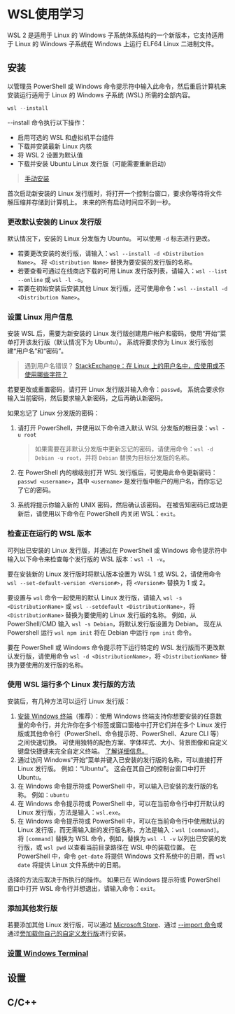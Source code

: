 # WSL使用学习

WSL 2 是适用于 Linux 的 Windows 子系统体系结构的一个新版本，它支持适用于 Linux 的 Windows 子系统在 Windows 上运行 ELF64 Linux 二进制文件。

## 安装

以管理员 PowerShell 或 Windows 命令提示符中输入此命令，然后重启计算机来安装运行适用于 Linux 的 Windows 子系统 (WSL) 所需的全部内容。

```powershell
wsl --install
```

--install 命令执行以下操作：

-   启用可选的 WSL 和虚拟机平台组件
-   下载并安装最新 Linux 内核
-   将 WSL 2 设置为默认值
-   下载并安装 Ubuntu Linux 发行版（可能需要重新启动）

>   [手动安装](https://docs.microsoft.com/zh-cn/windows/wsl/install-manual)

首次启动新安装的 Linux 发行版时，将打开一个控制台窗口，要求你等待将文件解压缩并存储到计算机上。 未来的所有启动时间应不到一秒。

### 更改默认安装的 Linux 发行版

默认情况下，安装的 Linux 分发版为 Ubuntu。 可以使用 `-d` 标志进行更改。

-   若要更改安装的发行版，请输入：`wsl --install -d <Distribution Name>`。 将 `<Distribution Name>` 替换为要安装的发行版的名称。
-   若要查看可通过在线商店下载的可用 Linux 发行版列表，请输入：`wsl --list --online` 或 `wsl -l -o`。
-   若要在初始安装后安装其他 Linux 发行版，还可使用命令：`wsl --install -d <Distribution Name>`。			

### 设置 Linux 用户信息

安装 WSL 后，需要为新安装的 Linux 发行版创建用户帐户和密码，使用“开始”菜单打开该发行版（默认情况下为 Ubuntu）。 系统将要求你为 Linux 发行版创建“用户名”和“密码”。

>   遇到用户名错误？ [StackExchange：在 Linux 上的用户名中，应使用或不使用哪些字符？](https://serverfault.com/questions/73084/what-characters-should-i-use-or-not-use-in-usernames-on-linux)

若要更改或重置密码，请打开 Linux 发行版并输入命令：`passwd`。 系统会要求你输入当前密码，然后要求输入新密码，之后再确认新密码。

如果忘记了 Linux 分发版的密码：

1.  请打开 PowerShell，并使用以下命令进入默认 WSL 分发版的根目录：`wsl -u root`

    >   如果需要在非默认分发版中更新忘记的密码，请使用命令：`wsl -d Debian -u root`，并将 `Debian` 替换为目标分发版的名称。

2.   在 PowerShell 内的根级别打开 WSL 发行版后，可使用此命令更新密码：`passwd <username>`，其中 `<username>` 是发行版中帐户的用户名，而你忘记了它的密码。
3.   系统将提示你输入新的 UNIX 密码，然后确认该密码。 在被告知密码已成功更新后，请使用以下命令在 PowerShell 内关闭 WSL：`exit`。

### 检查正在运行的 WSL 版本

可列出已安装的 Linux 发行版，并通过在 PowerShell 或 Windows 命令提示符中输入以下命令来检查每个发行版的 WSL 版本：`wsl -l -v`。

要在安装新的 Linux 发行版时将默认版本设置为 WSL 1 或 WSL 2，请使用命令 `wsl --set-default-version <Version#>`，将 `<Version#>` 替换为 1 或 2。

要设置与 `wsl` 命令一起使用的默认 Linux 发行版，请输入 `wsl -s <DistributionName>` 或 `wsl --setdefault <DistributionName>`，将 `<DistributionName>` 替换为要使用的 Linux 发行版的名称。 例如，从 PowerShell/CMD 输入 `wsl -s Debian`，将默认发行版设置为 Debian。 现在从 Powershell 运行 `wsl npm init` 将在 Debian 中运行 `npm init` 命令。

要在 PowerShell 或 Windows 命令提示符下运行特定的 WSL 发行版而不更改默认发行版，请使用命令 `wsl -d <DistributionName>`，将 `<DistributionName>` 替换为要使用的发行版的名称。

### 使用 WSL 运行多个 Linux 发行版的方法

安装后，有几种方法可以运行 Linux 发行版：

1.  [安装 Windows 终端](https://docs.microsoft.com/en-us/windows/terminal/get-started)（推荐）：使用 Windows 终端支持你想要安装的任意数量的命令行，并允许你在多个标签或窗口窗格中打开它们并在多个 Linux 发行版或其他命令行（PowerShell、命令提示符、PowerShell、Azure CLI 等）之间快速切换。 可使用独特的配色方案、字体样式、大小、背景图像和自定义键盘快捷键来完全自定义终端。 [了解详细信息。](https://docs.microsoft.com/en-us/windows/terminal)
2.  通过访问 Windows“开始”菜单并键入已安装的发行版的名称，可以直接打开 Linux 发行版。 例如：“Ubuntu”。 这会在其自己的控制台窗口中打开 Ubuntu。
3.  在 Windows 命令提示符或 PowerShell 中，可以输入已安装的发行版的名称。 例如：`ubuntu`
4.  在 Windows 命令提示符或 PowerShell 中，可以在当前命令行中打开默认的 Linux 发行版，方法是输入：`wsl.exe`。
5.  在 Windows 命令提示符或 PowerShell 中，可以在当前命令行中使用默认的 Linux 发行版，而无需输入新的发行版名称，方法是输入：`wsl [command]`。 将 `[command]` 替换为 WSL 命令，例如，替换为 `wsl -l -v` 以列出已安装的发行版，或 `wsl pwd` 以查看当前目录路径在 WSL 中的装载位置。 在 PowerShell 中，命令 `get-date` 将提供 Windows 文件系统中的日期，而 `wsl date` 将提供 Linux 文件系统中的日期。

选择的方法应取决于所执行的操作。 如果已在 Windows 提示符或 PowerShell 窗口中打开 WSL 命令行并想退出，请输入命令：`exit`。

### 添加其他发行版

若要添加其他 Linux 发行版，可以通过 [Microsoft Store](https://aka.ms/wslstore)、通过 [--import 命令](https://docs.microsoft.com/zh-cn/windows/wsl/use-custom-distro)或通过[旁加载你自己的自定义发行版](https://docs.microsoft.com/zh-cn/windows/wsl/build-custom-distro)进行安装。

### [设置 Windows Terminal](https://docs.microsoft.com/zh-cn/windows/wsl/setup/environment#set-up-windows-terminal)

## 设置



## C/C++



